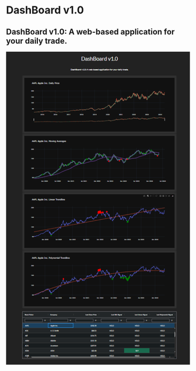 # DashBoard v1.0

## DashBoard v1.0: A web-based application for your daily trade.

![Main App](/img/Main_page.png)
